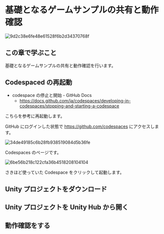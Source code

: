 # 基礎となるゲームサンプルの共有と動作確認

![9d2c38e6fe48e61528f6b2d34370768f](https://i.gyazo.com/9d2c38e6fe48e61528f6b2d34370768f.png)

## この章で学ぶこと

基礎となるゲームサンプルの共有と動作確認を行います。

## Codespaced の再起動

- codespace の停止と開始 - GitHub Docs
  - https://docs.github.com/ja/codespaces/developing-in-codespaces/stopping-and-starting-a-codespace

こちらを参考に再起動します。

GitHub にログインした状態で https://github.com/codespaces にアクセスします。

![34de49185c6b28fb938519084d5b36fe](https://i.gyazo.com/34de49185c6b28fb938519084d5b36fe.png)

Codespaces のページです。

![6be56b218c122cfa36b4518208104104](https://i.gyazo.com/6be56b218c122cfa36b4518208104104.png)

さきほど使っていた Codespace をクリックして起動します。

## Unity プロジェクトをダウンロード

## Unity プロジェクトを Unity Hub から開く

## 動作確認をする
